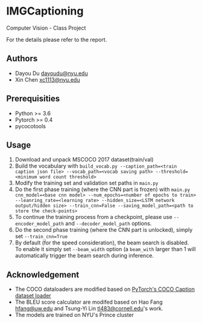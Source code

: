 # IMGCaptioning

Computer Vision - Class Project

For the details please refer to the report.

## Authors

- Dayou Du <dayoudu@nyu.edu>
- Xin Chen <xc1113@nyu.edu>

## Prerequisities

- Python >= 3.6
- Pytorch >= 0.4
- pycocotools

## Usage

1. Download and unpack MSCOCO 2017 dataset(train/val)
2. Build the vocabulary with `build_vocab.py --caption_path=<train caption json file> --vocab_path=<vocab saving path> --threshold=<minimum word count threshold>`
3. Modify the training set and validation set paths in `main.py`
4. Do the first phase training (where the CNN part is frozen) with `main.py cnn_model=<base cnn model> --num_epochs=<number of epochs to train> --leanring_rate=<learning rate> --hidden_size=<LSTM network output/hidden size> --train_cnn=False --saving_model_path=<path to store the check-points>`
5. To continue the training process from a checkpoint, please use `--encoder_model_path` and `--decoder_model_path` options. 
6. Do the second phase training (where the CNN part is unlocked), simply set `--train_cnn=True`
7. By default (for the speed consideration), the beam search is disabled. To enable it simply set `--beam_width` option (a `beam_with` larger than 1 will automatically trigger the beam search during inference.

## Acknowledgement

- The COCO dataloaders are modified based on [PyTorch's COCO Caption dataset loader](https://github.com/pytorch/vision/blob/master/torchvision/datasets/coco.py)
- The BLEU score calculator are modifed based on Hao Fang <hfang@uw.edu> and Tsung-Yi Lin <tl483@cornell.edu>'s work.
- The models are trained on NYU's Prince cluster

